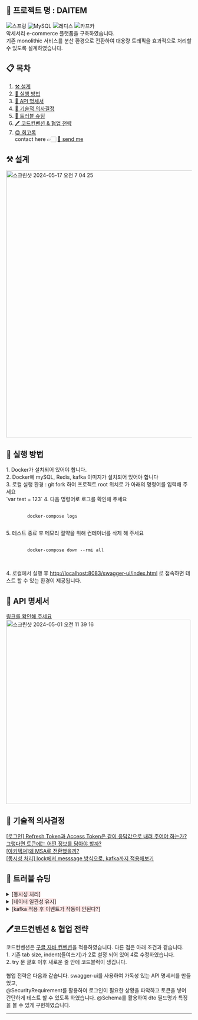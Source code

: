 <h2> 💎 프로젝트 명 : DAITEM</h2>
<p>
    <img src="https://img.shields.io/badge/Spring-6DB33F?style=for-the-badge&logo=spring&logoColor=white"
    alt="스프링">
    <img src="https://img.shields.io/badge/MySQL-4479A1?style=for-the-badge&logo=MySQL&logoColor=white"
    alt="MySQL">
    <img src="https://img.shields.io/badge/redis-%23DD0031.svg?&style=for-the-badge&logo=redis&logoColor=white"
    alt="레디스">
<img src="https://img.shields.io/badge/Apache%20Kafka-000?style=for-the-badge&logo=apachekafka"
    alt="카프카"><br>
악세서리 e-commerce 플랫폼을 구축하였습니다. <br>
기존 monolithic 서비스를 분산 환경으로 전환하여 대용량 트래픽을 효과적으로 처리할 수 있도록 설계하였습니다.
</p>

## 📋 목차 <br>
1. [⚒️ 설계](#-설계) <br>
2. [📍 실행 방법](#-실행-방법)<br>
3. [📝 API 명세서](#-API-명세서)<br>
4. [🧐 기술적 의사결정](#-기술적-의사결정)<br>
5. [💫 트러블 슈팅](#-트러블-슈팅)<br>
6. [🖊️ 코드컨벤션 & 협업 전략](#-코드컨벤션-&-협업-전략)<br>
7. <a href="https://devdevleyy.tistory.com/" target="_blank">😍 회고록</a><br>
contact here 👉🏻 <a href="mailto:eathergs012@gmail.com"> 📨 send me</a><br>

## ⚒️ 설계
<img width="724" alt="스크린샷 2024-05-17 오전 7 04 25" src="https://github.com/velyvel/daitem_msa/assets/110210134/d6437a07-77e4-4136-bb8c-9327372d462c">

## 📍 실행 방법
<p>
1. Docker가 설치되어 있어야 합니다. <br>
2. Docker에 mySQL, Redis, kafka 이미지가 설치되어 있어야 합니다<br>
3. 로컬 실행 환경 : git fork 하여 프로젝트 root 위치로 가 아래의 명령어를 입력해 주세요<br>
<!-- <pre>
    <code>
        docker-compose up
    </code>
</pre> -->
    `var test = 123`
4. 다음 명령어로 로그를 확인해 주세요
<pre>
    <code>
        docker-compose logs
    </code>
</pre>
5. 테스트 종료 후 메모리 절약을 위해 컨테이너를 삭제 해 주세요
<pre>
    <code>
        docker-compose down --rmi all
    </code>
</pre>
<br>
4. 로컬에서 실행 후 
<a href="http://localhost:8083/swagger-ui/index.html">http://localhost:8083/swagger-ui/index.html</a> 로 접속하면 테스트 할 수 있는 환경이 제공됩니다.
</p>

## 📝 API 명세서
<a href="">링크를 확인해 주세요</a>
<img width="500" alt="스크린샷 2024-05-01 오전 11 39 16" src="https://github.com/velyvel/daitem_msa/assets/110210134/adfeabce-c31b-43b2-a6a0-5c18d04b63bb">

## 🧐 기술적 의사결정
<p> 
    <a href="https://devdevleyy.tistory.com/" target="_blank">
        [로그인] Refresh Token과 Access Token은 같이 응답값으로 내려 주어야 하는가? 그렇다면 토큰에는 어떤 정보를 담아야 할까?
    </a><br>
    <a href="https://devdevleyy.tistory.com/" target="_blank">
        [아키텍쳐]왜 MSA로 전환했을까?
    </a><br>
    <a href="https://devdevleyy.tistory.com/" target="_blank">
        [동시성 처리] lock에서 messsage 방식으로, kafka까지 적용해보기
    </a><br>
</p>

## 💫 트러블 슈팅

<details>
    <summary><span style="background-color:#FFE6E6">[동시성 처리]</span></summary>
    문제 상황 : @Transactional 레벨에서의 동시성 처리, 레이스 컨디션으로 인한 초과
    해결 방법 : 다양한 lock 적용 -> 이벤트 방식으로 바꿈 -> kafka 적용 <br>
    <a href="https://devdevleyy.tistory.com/" target="_blank">자세히 보기</a>
</details>

<details>
    <summary><span style="background-color:#FFE6E6">[데이터 일관성 유지]</span></summary>
    문제 상황 : 레디스를 사용하여 재고 조회를 하는데 레디스가 사라졌다?
    해결 방법 : read through + write around와 read through + write throw 비교 <br>
    <a href="https://devdevleyy.tistory.com/" target="_blank">자세히 보기</a>
</details>

<details>
    <summary><span style="background-color:#FFE6E6">[kafka 적용 후 이벤트가 작동이 안된다?]</span></summary>
    문제 상황 : 구매 취소 이벤트가 발생하지 않았다 
    해결 방법 : 토픽을 지정해 주었더니 해결했다 <br>
    <a href="https://devdevleyy.tistory.com/" target="_blank">자세히 보기</a>
</details>

## 🖊️코드컨벤션 & 협업 전략
<p>
    코드컨벤션은 <a href="https://github.com/google/styleguide" target="_blank">구글 자바 컨벤션</a>을 적용하였습니다.
    다른 점은 아래 조건과 같습니다.
    <br>
    1. 기존 tab size, indent(들여쓰기)가 2로 설정 되어 있어 4로 수정하였습니다.<br>
    2. try 문 괄호 이후 새로운 줄 안에 코드블럭이 생깁니다.
    <br><br>
    협업 전략은 다음과 같습니다. swagger-ui를 사용하여 가독성 있는 API 명세서를 만들었고, 
    <br>
    @SecurityRequirement를 활용하여 로그인이 필요한 상황을 파악하고 토큰을 넣어 간단하게 테스트 할 수 있도록 하였습니다.
    @Schema를 활용하여 dto 필드명과 특징을 볼 수 있게 구현하였습니다.
</p>
<hr>
